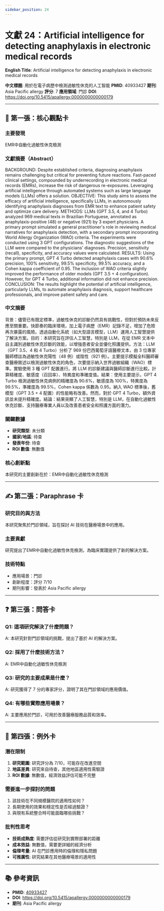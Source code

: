 ```yaml
---
sidebar_position: 24
---
```


# 文獻 24：Artificial intelligence for detecting anaphylaxis in electronic medical records

**English Title**: Artificial intelligence for detecting anaphylaxis in electronic medical records

**中文標題**: 用於在電子病歷中檢測過敏性休克的人工智能
**PMID**: 40933427
**期刊**: Asia Pacific allergy
**評分**: 7
**應用領域**: 門診
**DOI**: https://doi.org/10.5415/apallergy.0000000000000179

---

## 📌 第一張：核心觀點卡

### 主要發現
EMR中自動化過敏性休克檢測

### 文獻摘要（Abstract）
BACKGROUND: Despite established criteria, diagnosing anaphylaxis remains challenging but critical for preventing future reactions. Fast-paced clinical settings, compounded by underrecording in electronic medical records (EMRs), increase the risk of dangerous re-exposures. Leveraging artificial intelligence through automated systems such as large language models (LLMs) offers a solution. OBJECTIVE: This study aims to assess the efficacy of artificial intelligence, specifically LLMs, in autonomously identifying anaphylaxis diagnoses from EMR text to enhance patient safety and optimize care delivery. METHODS: LLMs (GPT 3.5, 4, and 4 Turbo) analyzed 969 medical texts in Brazilian Portuguese, annotated as anaphylaxis-positive (48) or negative (921) by 3 expert physicians. A primary prompt simulated a general practitioner's role in reviewing medical narratives for anaphylaxis detection, with a secondary prompt incorporating World Allergy Organization (WAO) criteria. The experiments were conducted using 3 GPT configurations. The diagnostic suggestions of the LLM were compared to the physicians' diagnoses. Precision, sensitivity (recall), specificity, and accuracy values were calculated. RESULTS: Using the primary prompt, GPT 4 Turbo detected anaphylaxis cases with 90.6% precision, 100% sensitivity, 99.5% specificity, 99.5% accuracy, and a Cohen kappa coefficient of 0.95. The inclusion of WAO criteria slightly improved the performance of older models (GPT 3.5 + 4 configuration). However, for GPT 4 Turbo, additional information did not enhance precision. CONCLUSION: The results highlight the potential of artificial intelligence, particularly LLMs, to automate anaphylaxis diagnosis, support healthcare professionals, and improve patient safety and care.

### 中文摘要
背景：儘管已有既定標準，過敏性休克的診斷仍然具有挑戰性，但對於預防未來反應至關重要。快節奏的臨床環境，加上電子病歷（EMR）記錄不足，增加了危險再次暴露的風險。透過自動化系統（如大型語言模型，LLM）運用人工智慧提供了解決方案。目的：本研究旨在評估人工智慧，特別是 LLM，在從 EMR 文本中自主識別過敏性休克診斷的效能，以增強患者安全並優化照護提供。方法：LLM（GPT 3.5、4 和 4 Turbo）分析了 969 份巴西葡萄牙語醫療文本，由 3 位專家醫師標註為過敏性休克陽性（48 例）或陰性（921 例）。主要提示模擬全科醫師審查醫療敘述以檢測過敏性休克的角色，次要提示納入世界過敏組織（WAO）標準。實驗使用 3 種 GPT 配置進行。將 LLM 的診斷建議與醫師診斷進行比較。計算精確度、敏感度（召回率）、特異度和準確度值。結果：使用主要提示，GPT 4 Turbo 檢測過敏性休克病例的精確度為 90.6%，敏感度為 100%，特異度為 99.5%，準確度為 99.5%，Cohen kappa 係數為 0.95。納入 WAO 標準後，舊模型（GPT 3.5 + 4 配置）的性能略有改善。然而，對於 GPT 4 Turbo，額外資訊並未提升精確度。結論：結果突顯了人工智慧，特別是 LLM，在自動化過敏性休克診斷、支持醫療專業人員以及改善患者安全和照護方面的潛力。

### 關鍵數據
- **研究類型**: 未分類
- **國家/地區**: 待查
- **發表年份**: 待查
- **ROI 數值**: 無數值

### 核心創新點
本研究的主要創新在於：EMR中自動化過敏性休克檢測

---

## ✍️ 第二張：Paraphrase 卡

### 研究目的與方法
本研究聚焦於門診領域，旨在探討 AI 技術在醫療場景中的應用。

### 主要貢獻
研究提出了EMR中自動化過敏性休克檢測，為臨床實踐提供了新的解決方案。

### 技術特點
- 應用場景：門診
- 創新程度：評分 7/10
- 期刊影響：發表於 Asia Pacific allergy

---

## ❓ 第三張：問答卡

### Q1: 這項研究解決了什麼問題？
A: 本研究針對門診領域的挑戰，提出了基於 AI 的解決方案。

### Q2: 採用了什麼技術方法？
A: EMR中自動化過敏性休克檢測

### Q3: 研究的主要成果是什麼？
A: 研究獲得了 7 分的專家評分，證明了其在門診領域的應用價值。

### Q4: 有哪些實際應用場景？
A: 主要應用於門診，可用於改善醫療服務品質和效率。

---

## 🤔 第四張：例外卡

### 潛在限制
1. **研究範圍**: 研究評分為 7/10，可能存在改進空間
2. **地區差異**: 研究來自待查，其他地區適用性需驗證
3. **ROI 數據**: 無數值，經濟效益評估可能不完整

### 需要進一步探討的問題
1. 該技術在不同規模醫院的適用性如何？
2. 長期使用的效果和穩定性是否經過驗證？
3. 與現有系統整合時可能面臨哪些挑戰？

### 批判性思考
- **技術成熟度**: 需要評估從研究到實際部署的距離
- **成本效益**: 無數值，需要更詳細的經濟分析
- **倫理考量**: AI 在門診應用時的倫理和隱私問題
- **可推廣性**: 研究結果在其他醫療場景的適用性

---

## 📚 參考資訊
- **PMID**: [40933427](https://pubmed.ncbi.nlm.nih.gov/40933427/)
- **DOI**: https://doi.org/10.5415/apallergy.0000000000000179
- **期刊**: Asia Pacific allergy
